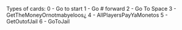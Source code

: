 Types of cards:
0 - Go to start
1 - Go # forward
2 - Go To Space
3 - GetTheMoneyOrnotmabyeloos¿
4 - AllPlayersPayYaMonetos
5 - GetOutofJail
6 - GoToJail
